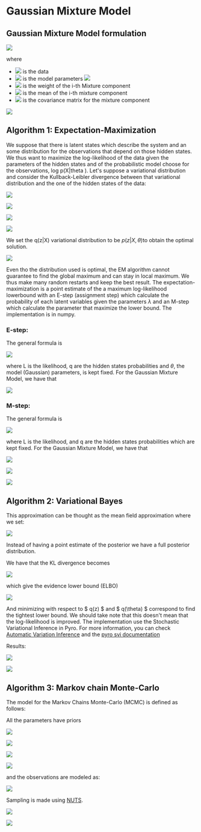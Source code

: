 # Gaussian Mixture Model

## Gaussian Mixture Model formulation



![](./equations/gaussian_mixture_def.gif)

where

- ![](./equations/X.svg) is the data
- ![](./equations/lambda.svg) is the model parameters ![](./equations/parameters.svg)
- ![](./equations/weights.svg) is the weight of the i​-th Mixture component
- ![](./equations/mu-i.svg) is the mean of the i​-th mixture component 
- ![](./equations/Sigma-i.svg) is the covariance matrix for the mixture component





![](./figures/fig_gaussian_mixtures.png)





## Algorithm 1: Expectation-Maximization

We suppose that there is latent states which describe the system and an some distribution for the observations that depend on those hidden states. We thus want to maximize the  log-likelihood of the data given the parameters of the hidden states and of the probabilistic model choose for the observations, log p(X|theta ). Let's suppose a variational distribution and consider the Kullback-Leibler divergence between that variational distribution and the one of the hidden states of the data:



![](./equations/elbo_1.svg)

![](./equations/elbo_2.svg)

![](./equations/elbo_3.svg)

![](./equations/elbo_4.svg)

We set the q(z|X) variational distribution to be $p(z|X, \theta)​$ to obtain the optimal solution. 

![](./equations/elbo_5.svg)

Even tho the distribution used is optimal, the EM algorithm cannot guarantee to find the global maximum and can stay in local maximum. We thus make many random restarts and keep the best result. The expectation-maximization is a point estimate of the a maximum log-likelihood lowerbound with an E-step (assignment step) which calculate the probability of each latent variables given the parameters $\lambda​$ and an M-step which calculate the parameter that maximize the lower bound. The implementation is in numpy. 

### E-step:

The general formula is 

![](./equations/e_step.svg)

where L is the likelihood, q are the hidden states probabilities and $\theta​$, the model (Gaussian) parameters, is kept fixed. For the Gaussian Mixture Model, we have that

![](./equations/e_step_gmm.svg)

### M-step:

The general formula is 

![](./equations/m_step.svg)

where L is the likelihood, and q are the hidden states probabilities which are kept fixed. For the Gaussian Mixture Model, we have that 

![](./equations/m_step_1.svg)

![](./equations/m_step_2.svg)



![](./figures/fig_gaussian_mixtures_EM.png)





## Algorithm 2: Variational Bayes



This approximation can be thought as the mean field approximation where we set:

![](./equations/mean-field.svg)

Instead of having a point estimate of the posterior we have a full posterior distribution.



We have that the KL divergence becomes

![](./equations/VB_1.svg)

which give the evidence lower bound (ELBO)

![](./equations/VB_2.svg)

And minimizing with respect to $ q(z) ​$ and $ q(\theta) ​$ correspond to find the tightest lower bound. We should take note that this doesn't mean that the log-likelihood is improved.  The implementation use the Stochastic Variational Inference in Pyro. For more information, you can check [Automatic Variation Inference](https://arxiv.org/pdf/1301.1299.pdf) and the [pyro svi documentation](http://pyro.ai/examples/svi_part_i.html)

Results:

![](./figures/svi-loss.png)

![](./figures/svi-mixture-density.png)



## Algorithm 3: Markov chain Monte-Carlo



The model for the Markov Chains Monte-Carlo (MCMC) is defined as follows:



All the parameters have priors

![](./equations/HalfCauchy.svg)

![](./equations/mu-i-prior.svg)

![](./equations/dirichlet.svg)

![](./equations/categorical.svg)

and  the observations are modeled as:

![](./equations/normal_data.svg)


Sampling is made using [NUTS](https://arxiv.org/pdf/1111.4246.pdf).



![](./figures/MCMC-chains.png)



![](./figures/MCMC-mixture-density.png)